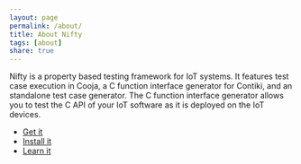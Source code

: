 ```yaml
---
layout: page
permalink: /about/
title: About Nifty
tags: [about]
share: true
---
```


Nifty is a property based testing framework for IoT systems. It
features test case execution in Cooja, a C function interface generator for Contiki, and an
standalone test case generator.
The C function interface generator allows you to test the C API of your IoT software as it is
deployed on the IoT devices. 

+ <a href="https://github.com/parapluu/nifty-contiki">Get it</a>
+ <a href="{{ site.url }}/install">Install it</a>
+ <a href="{{ site.url }}/tutorial">Learn it</a>

